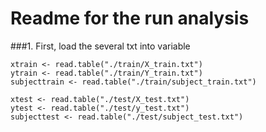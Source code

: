 Readme for the run analysis
===========================


###1. First, load the several txt into variable

```{r readata, results="hide"}
xtrain <- read.table("./train/X_train.txt")
ytrain <- read.table("./train/Y_train.txt")
subjecttrain <- read.table("./train/subject_train.txt")

xtest <- read.table("./test/X_test.txt")
ytest <- read.table("./test/y_test.txt")
subjecttest <- read.table("./test/subject_test.txt")

```
